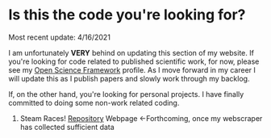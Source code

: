 # Is this the code you're looking for?
Most recent update: 4/16/2021

I am unfortunately **VERY** behind on updating this section of my website. If you're looking for code related to published scientific work, for now, please see my [Open Science Framework](https://osf.io/rvbd6/) profile. As I move forward in my career I will update this as I publish papers and slowly work through my backlog. 

If, on the other hand, you're looking for personal projects. I have finally committed to doing some non-work related coding. 
1. Steam Races! [Repository](https://github.com/drcwadaniels/steamraces) Webpage <-Forthcoming, once my webscraper has collected sufficient data

